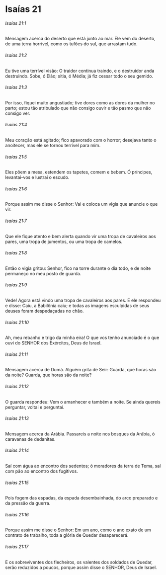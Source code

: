 # Isaías 21

###### Isaías 21:1

Mensagem acerca do deserto que está junto ao mar. Ele vem do deserto, de uma terra horrível, como os tufões do sul, que arrastam tudo.

###### Isaías 21:2

Eu tive uma terrível visão: O traidor continua traindo, e o destruidor anda destruindo. Sobe, ó Elão; sitia, ó Média; já fiz cessar todo o seu gemido.

###### Isaías 21:3

Por isso, fiquei muito angustiado; tive dores como as dores da mulher no parto; estou tão atribulado que não consigo ouvir e tão pasmo que não consigo ver.

###### Isaías 21:4

Meu coração está agitado; fico apavorado com o horror; desejava tanto o anoitecer, mas ele se tornou terrível para mim.

###### Isaías 21:5

Eles põem a mesa, estendem os tapetes, comem e bebem. Ó príncipes, levantai-vos e lustrai o escudo.

###### Isaías 21:6

Porque assim me disse o Senhor: Vai e coloca um vigia que anuncie o que vir.

###### Isaías 21:7

Que ele fique atento e bem alerta quando vir uma tropa de cavaleiros aos pares, uma tropa de jumentos, ou uma tropa de camelos.

###### Isaías 21:8

Então o vigia gritou: Senhor, fico na torre durante o dia todo, e de noite permaneço no meu posto de guarda.

###### Isaías 21:9

Vede! Agora está vindo uma tropa de cavaleiros aos pares. E ele respondeu e disse: Caiu, a Babilônia caiu; e todas as imagens esculpidas de seus deuses foram despedaçadas no chão.

###### Isaías 21:10

Ah, meu rebanho e trigo da minha eira! O que vos tenho anunciado é o que ouvi do SENHOR dos Exércitos, Deus de Israel.

###### Isaías 21:11

Mensagem acerca de Dumá. Alguém grita de Seir: Guarda, que horas são da noite? Guarda, que horas são da noite?

###### Isaías 21:12

O guarda respondeu: Vem o amanhecer e também a noite. Se ainda quereis perguntar, voltai e perguntai.

###### Isaías 21:13

Mensagem acerca da Arábia. Passareis a noite nos bosques da Arábia, ó caravanas de dedanitas.

###### Isaías 21:14

Saí com água ao encontro dos sedentos; ó moradores da terra de Tema, saí com pão ao encontro dos fugitivos.

###### Isaías 21:15

Pois fogem das espadas, da espada desembainhada, do arco preparado e da pressão da guerra.

###### Isaías 21:16

Porque assim me disse o Senhor: Em um ano, como o ano exato de um contrato de trabalho, toda a glória de Quedar desaparecerá.

###### Isaías 21:17

E os sobreviventes dos flecheiros, os valentes dos soldados de Quedar, serão reduzidos a poucos, porque assim disse o SENHOR, Deus de Israel.

